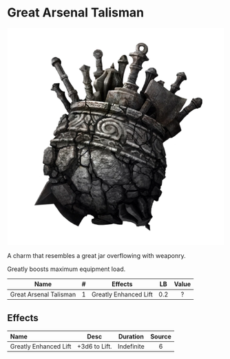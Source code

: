 # Great Arsenal Talisman

![Copyrighted Image](GreatArsenalTalisman.png)



A charm that resembles a great jar overflowing with weaponry.

Greatly boosts maximum equipment load.



|          Name          | # |        Effects        | LB | Value |
| :--------------------: | :-: | :-------------------: | :-: | :---: |
| Great Arsenal Talisman | 1 | Greatly Enhanced Lift | 0.2 |   ?   |

## Effects

| Name                  |    Desc    |  Duration  | Source |
| :-------------------- | :-----------: | :--------: | :-----------: |
| Greatly Enhanced Lift | +3d6 to Lift. | Indefinite |       6       |
